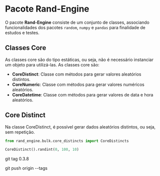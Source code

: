 # Pacote Rand-Engine


O pacote **Rand-Engine** consiste de um conjunto de classes, associando funcionalidades dos pacotes `random`, `numpy` e `pandas` para finalidade de estudos e testes. 

## Classes Core

As classes core são do tipo estáticas, ou seja, não é necessário instanciar um objeto para utilizá-las. As classes core são:

- **CoreDistinct**: Classe com métodos para gerar valores aleatórios distintos.
- **CoreNumeric**: Classe com métodos para gerar valores numéricos aleatórios.
- **CoreDatetime**: Classe com métodos para gerar valores de data e hora aleatórios.



## Core Distinct

Na classe CoreDistinct, é possível gerar dados aleatórios distintos, ou seja, sem repetição. 

```python
from rand_engine.bulk.core_distincts import CoreDistincts

CoreDistinct().randint(0, 100, 10)

```

git tag  0.3.8

git push origin --tags